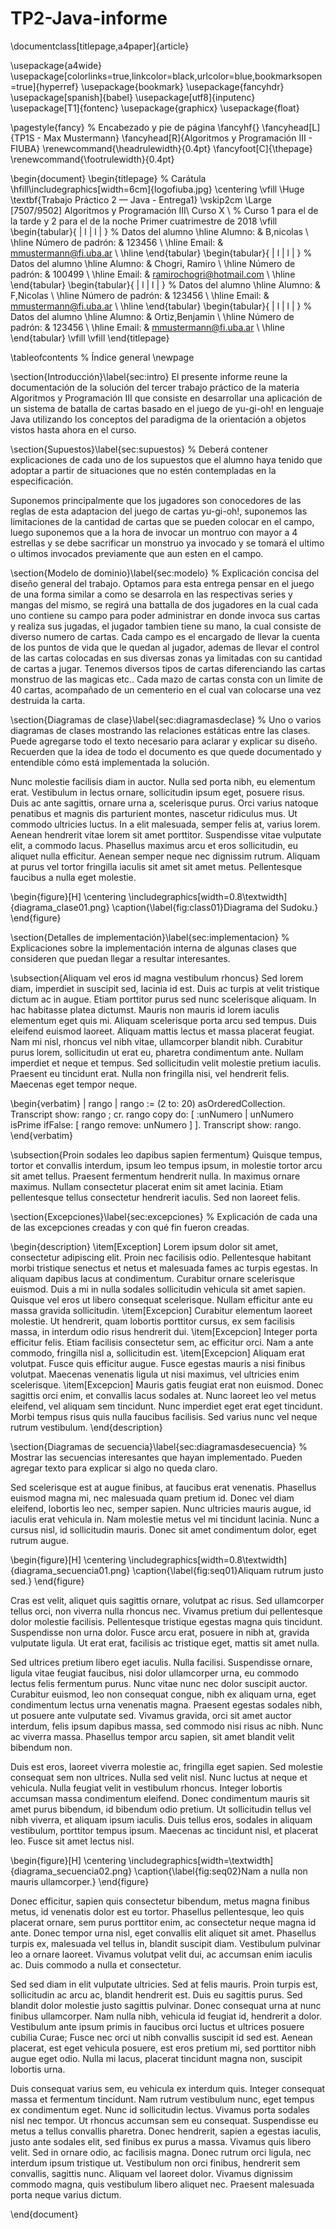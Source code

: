 # TP2-Java-informe

\documentclass[titlepage,a4paper]{article}

\usepackage{a4wide}
\usepackage[colorlinks=true,linkcolor=black,urlcolor=blue,bookmarksopen=true]{hyperref}
\usepackage{bookmark}
\usepackage{fancyhdr}
\usepackage[spanish]{babel}
\usepackage[utf8]{inputenc}
\usepackage[T1]{fontenc}
\usepackage{graphicx}
\usepackage{float}

\pagestyle{fancy} % Encabezado y pie de página
\fancyhf{}
\fancyhead[L]{TP1S - Max Mustermann}
\fancyhead[R]{Algoritmos y Programación III - FIUBA}
\renewcommand{\headrulewidth}{0.4pt}
\fancyfoot[C]{\thepage}
\renewcommand{\footrulewidth}{0.4pt}

\begin{document}
\begin{titlepage} % Carátula
	\hfill\includegraphics[width=6cm]{logofiuba.jpg}
    \centering
    \vfill
    \Huge \textbf{Trabajo Práctico 2 — Java - Entrega1}
    \vskip2cm
    \Large [7507/9502] Algoritmos y Programación III\\
    Curso X \\ % Curso 1 para el de la tarde y 2 para el de la noche
    Primer cuatrimestre de 2018 
    \vfill
    \begin{tabular}{ | l | l | } % Datos del alumno
      \hline
      Alumno: & B,nicolas \\ \hline
      Número de padrón: & 123456 \\ \hline
      Email: & mmustermann@fi.uba.ar \\ \hline
  	\end{tabular}
     \begin{tabular}{ | l | l | } % Datos del alumno
      \hline
      Alumno: & Chogri, Ramiro \\ \hline
      Número de padrón: & 100499 \\ \hline
      Email: & ramirochogri@hotmail.com \\ \hline
  	\end{tabular}
     \begin{tabular}{ | l | l | } % Datos del alumno
      \hline
      Alumno: & F,Nicolas \\ \hline
      Número de padrón: & 123456 \\ \hline
      Email: & mmustermann@fi.uba.ar \\ \hline
  	\end{tabular}
     \begin{tabular}{ | l | l | } % Datos del alumno
      \hline
      Alumno: & Ortiz,Benjamin \\ \hline
      Número de padrón: & 123456 \\ \hline
      Email: & mmustermann@fi.uba.ar \\ \hline
  	\end{tabular}
    \vfill
    \vfill
\end{titlepage}

\tableofcontents % Índice general
\newpage

\section{Introducción}\label{sec:intro}
El presente informe reune la documentación de la solución del tercer trabajo práctico de la materia Algoritmos y Programación III que consiste en desarrollar una aplicación de un sistema de batalla de cartas basado en el juego de yu-gi-oh! en lenguaje Java utilizando los conceptos del paradigma de la orientación a objetos vistos hasta ahora en el curso.

\section{Supuestos}\label{sec:supuestos}
% Deberá contener explicaciones de cada uno de los supuestos que el alumno haya tenido que adoptar a partir de situaciones que no estén contempladas en la especificación.

Suponemos principalmente que los jugadores son conocedores de las reglas de esta adaptacion del juego de cartas yu-gi-oh!, suponemos las limitaciones de la cantidad de cartas que se pueden colocar en el campo, luego suponemos que a la hora de invocar un montruo con mayor a 4 estrellas y se debe sacrificar un monstruo ya invocado y se tomará el ultimo o ultimos invocados previamente que aun esten en el campo.


\section{Modelo de dominio}\label{sec:modelo}
% Explicación concisa del diseño general del trabajo.
Optamos para esta entrega pensar en el juego de una forma similar a como se desarrola en las respectivas series y mangas del mismo, se regirá una battalla de dos jugadores en la cual cada uno contiene su campo para poder administrar en donde invoca sus cartas y realiza sus jugadas, el jugador tambien tiene su mano, la cual consiste de diverso numero de cartas.
Cada campo es el encargado de llevar la cuenta de los puntos de vida que le quedan al jugador, ademas de llevar el control de las cartas colocadas en sus diversas zonas ya limitadas con su cantidad de cartas a jugar.
Tenemos diversos tipos de cartas diferenciando las cartas monstruo de las magicas etc.. 
Cada mazo de cartas consta con un limite de 40 cartas, acompañado de un cementerio en el cual van colocarse una vez destruida la carta.

\section{Diagramas de clase}\label{sec:diagramasdeclase}
% Uno o varios diagramas de clases mostrando las relaciones estáticas entre las clases.  Puede agregarse todo el texto necesario para aclarar y explicar su diseño. Recuerden que la idea de todo el documento es que quede documentado y entendible cómo está implementada la solución.

Nunc molestie facilisis diam in auctor. Nulla sed porta nibh, eu elementum erat. Vestibulum in lectus ornare, sollicitudin ipsum eget, posuere risus. Duis ac ante sagittis, ornare urna a, scelerisque purus. Orci varius natoque penatibus et magnis dis parturient montes, nascetur ridiculus mus. Ut commodo ultricies luctus. In a elit malesuada, semper felis at, varius lorem. Aenean hendrerit vitae lorem sit amet porttitor. Suspendisse vitae vulputate elit, a commodo lacus. Phasellus maximus arcu et eros sollicitudin, eu aliquet nulla efficitur. Aenean semper neque nec dignissim rutrum. Aliquam at purus vel tortor fringilla iaculis sit amet sit amet metus. Pellentesque faucibus a nulla eget molestie.

\begin{figure}[H]
\centering
\includegraphics[width=0.8\textwidth]{diagrama_clase01.png}
\caption{\label{fig:class01}Diagrama del Sudoku.}
\end{figure}

\section{Detalles de implementación}\label{sec:implementacion}
% Explicaciones sobre la implementación interna de algunas clases que consideren que puedan llegar a resultar interesantes.

\subsection{Aliquam vel eros id magna vestibulum rhoncus}
Sed lorem diam, imperdiet in suscipit sed, lacinia id est. Duis ac turpis at velit tristique dictum ac in augue. Etiam porttitor purus sed nunc scelerisque aliquam. In hac habitasse platea dictumst. Mauris non mauris id lorem iaculis elementum eget quis mi. Aliquam scelerisque porta arcu sed tempus. Duis eleifend euismod laoreet. Aliquam mattis lectus et massa placerat feugiat. Nam mi nisl, rhoncus vel nibh vitae, ullamcorper blandit nibh. Curabitur purus lorem, sollicitudin ut erat eu, pharetra condimentum ante. Nullam imperdiet et neque et tempus. Sed sollicitudin velit molestie pretium iaculis. Praesent eu tincidunt erat. Nulla non fringilla nisi, vel hendrerit felis. Maecenas eget tempor neque.

\begin{verbatim}
| rango |
rango := (2 to: 20) asOrderedCollection.
Transcript show: rango ; cr.
rango copy do: [ :unNumero | unNumero isPrime ifFalse: [ rango remove: unNumero ] ].
Transcript show: rango.
\end{verbatim}

\subsection{Proin sodales leo dapibus sapien fermentum}
Quisque tempus, tortor et convallis interdum, ipsum leo tempus ipsum, in molestie tortor arcu sit amet tellus. Praesent fermentum hendrerit nulla. In maximus ornare maximus. Nullam consectetur placerat enim sit amet lacinia. Etiam pellentesque tellus consectetur hendrerit iaculis. Sed non laoreet felis.

\section{Excepciones}\label{sec:excepciones}
% Explicación de cada una de las excepciones creadas y con qué fin fueron creadas.

\begin{description}
\item[Exception] Lorem ipsum dolor sit amet, consectetur adipiscing elit. Proin nec facilisis odio. Pellentesque habitant morbi tristique senectus et netus et malesuada fames ac turpis egestas. In aliquam dapibus lacus at condimentum. Curabitur ornare scelerisque euismod. Duis a mi in nulla sodales sollicitudin vehicula sit amet sapien. Quisque vel eros ut libero consequat scelerisque. Nullam efficitur ante eu massa gravida sollicitudin.
\item[Excepcion] Curabitur elementum laoreet molestie. Ut hendrerit, quam lobortis porttitor cursus, ex sem facilisis massa, in interdum odio risus hendrerit dui.
\item[Excepcion] Integer porta efficitur felis. Etiam facilisis consectetur sem, ac efficitur orci. Nam a ante commodo, fringilla nisl a, sollicitudin est.
\item[Excepcion] Aliquam erat volutpat. Fusce quis efficitur augue. Fusce egestas mauris a nisi finibus volutpat. Maecenas venenatis ligula ut nisi maximus, vel ultricies enim scelerisque.
\item[Excepcion] Mauris gatis feugiat erat non euismod. Donec sagittis orci enim, et convallis lacus sodales at. Nunc laoreet leo vel metus eleifend, vel aliquam sem tincidunt. Nunc imperdiet eget erat eget tincidunt. Morbi tempus risus quis nulla faucibus facilisis. Sed varius nunc vel neque rutrum vestibulum.
\end{description}

\section{Diagramas de secuencia}\label{sec:diagramasdesecuencia}
% Mostrar las secuencias interesantes que hayan implementado. Pueden agregar texto para explicar si algo no queda claro.

Sed scelerisque est at augue finibus, at faucibus erat venenatis. Phasellus euismod magna mi, nec malesuada quam pretium id. Donec vel diam eleifend, lobortis leo nec, semper sapien. Nunc ultricies mauris augue, id iaculis erat vehicula in. Nam molestie metus vel mi tincidunt lacinia. Nunc a cursus nisl, id sollicitudin mauris. Donec sit amet condimentum dolor, eget rutrum augue.

\begin{figure}[H]
\centering
\includegraphics[width=0.8\textwidth]{diagrama_secuencia01.png}
\caption{\label{fig:seq01}Aliquam rutrum justo sed.}
\end{figure}

Cras est velit, aliquet quis sagittis ornare, volutpat ac risus. Sed ullamcorper tellus orci, non viverra nulla rhoncus nec. Vivamus pretium dui pellentesque dolor molestie facilisis. Pellentesque tristique egestas magna quis tincidunt. Suspendisse non urna dolor. Fusce arcu erat, posuere in nibh at, gravida vulputate ligula. Ut erat erat, facilisis ac tristique eget, mattis sit amet nulla.

Sed ultrices pretium libero eget iaculis. Nulla facilisi. Suspendisse ornare, ligula vitae feugiat faucibus, nisi dolor ullamcorper urna, eu commodo lectus felis fermentum purus. Nunc vitae nunc nec dolor suscipit auctor. Curabitur euismod, leo non consequat congue, nibh ex aliquam urna, eget condimentum lectus urna venenatis magna. Praesent egestas sodales nibh, ut posuere ante vulputate sed. Vivamus gravida, orci sit amet auctor interdum, felis ipsum dapibus massa, sed commodo nisi risus ac nibh. Nunc ac viverra massa. Phasellus tempor arcu sapien, sit amet blandit velit bibendum non.

Duis est eros, laoreet viverra molestie ac, fringilla eget sapien. Sed molestie consequat sem non ultrices. Nulla sed velit nisl. Nunc luctus at neque et vehicula. Nulla feugiat velit in vestibulum rhoncus. Integer lobortis accumsan massa condimentum eleifend. Donec condimentum mauris sit amet purus bibendum, id bibendum odio pretium. Ut sollicitudin tellus vel nibh viverra, et aliquam ipsum iaculis. Duis tellus eros, sodales in aliquam vestibulum, porttitor tempus ipsum. Maecenas ac tincidunt nisl, et placerat leo. Fusce sit amet lectus nisl.

\begin{figure}[H]
\centering
\includegraphics[width=\textwidth]{diagrama_secuencia02.png}
\caption{\label{fig:seq02}Nam a nulla non mauris ullamcorper.}
\end{figure}

Donec efficitur, sapien quis consectetur bibendum, metus magna finibus metus, id venenatis dolor est eu tortor. Phasellus pellentesque, leo quis placerat ornare, sem purus porttitor enim, ac consectetur neque magna id ante. Donec tempor urna nisl, eget convallis elit aliquet sit amet. Phasellus turpis ex, malesuada vel tellus in, blandit suscipit diam. Vestibulum pulvinar leo a ornare laoreet. Vivamus volutpat velit dui, ac accumsan enim iaculis ac. Duis commodo a nulla et consectetur.

Sed sed diam in elit vulputate ultricies. Sed at felis mauris. Proin turpis est, sollicitudin ac arcu ac, blandit hendrerit est. Duis eu sagittis purus. Sed blandit dolor molestie justo sagittis pulvinar. Donec consequat urna at nunc finibus ullamcorper. Nam nulla nibh, vehicula id feugiat id, hendrerit a dolor. Vestibulum ante ipsum primis in faucibus orci luctus et ultrices posuere cubilia Curae; Fusce nec orci ut nibh convallis suscipit id sed est. Aenean placerat, est eget vehicula posuere, est eros pretium mi, sed porttitor nibh augue eget odio. Nulla mi lacus, placerat tincidunt magna non, suscipit lobortis urna.

Duis consequat varius sem, eu vehicula ex interdum quis. Integer consequat massa et fermentum tincidunt. Nam rutrum vestibulum nunc, eget tempus ex condimentum eget. Nunc id sollicitudin lectus. Vivamus porta sodales nisl nec tempor. Ut rhoncus accumsan sem eu consequat. Suspendisse eu metus a tellus convallis pharetra. Donec hendrerit, sapien a egestas iaculis, justo ante sodales elit, sed finibus ex purus a massa. Vivamus quis libero velit. Sed in ornare odio, ac facilisis magna. Donec rutrum orci ligula, nec interdum ipsum tristique ut. Vestibulum non orci finibus, hendrerit sem convallis, sagittis nunc. Aliquam vel laoreet dolor. Vivamus dignissim commodo magna, quis vestibulum libero aliquet nec. Praesent malesuada porta neque varius dictum.

\end{document}
